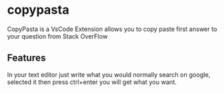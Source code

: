 # copypasta

CopyPasta is a VsCode Extension allows you to copy paste first answer to your question from Stack OverFlow

## Features

In your text editor just write what you would normally search on google, selected it then press ctrl+enter you will get what you want. 


